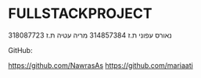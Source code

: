 # FULLSTACKPROJECT
נאורס עפוני ת.ז 314857384 מריה עטיה ת.ז 318087723

GitHub:

https://github.com/NawrasAs
https://github.com/mariaati
